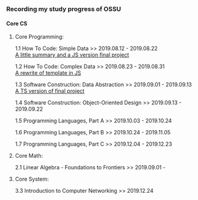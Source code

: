 ### Recording my study progress of OSSU

#### Core CS

1. Core Programming:

    1.1 How To Code: Simple Data >> 2019.08.12 - 2019.08.22<br>
    [A little summary and a JS version final project](https://htmlpreview.github.io/?https://github.com/KoaLaYT/OSSU/blob/master/Core-CS/1-Core-Programming/1-How-To-Code-Simple-Data/8-Final-Project-JS/index.html)

    1.2 How To Code: Complex Data >> 2019.08.23 - 2019.08.31<br>
    [A rewrite of template in JS](https://htmlpreview.github.io/?https://github.com/KoaLaYT/OSSU/blob/master/Core-CS/1-Core-Programming/2-How-To-Code-Complex-Data/16-Summary/index.html)

    1.3 Software Construction: Data Abstraction >> 2019.09.01 - 2019.09.13<br>
    [A TS version of final project](https://htmlpreview.github.io/?https://github.com/KoaLaYT/OSSU/blob/master/Core-CS/1-Core-Programming/3-Software-Construction-Data-Abstraction/6-Final-Project-TS/dist/index.html)

    1.4 Software Construction: Object-Oriented Design >> 2019.09.13 - 2019.09.22
    
    1.5 Programming Languages, Part A >> 2019.10.03 - 2019.10.24
    
    1.6 Programming Languages, Part B >> 2019.10.24 - 2019.11.05

    1.7 Programming Languages, Part C >> 2019.12.04 - 2019.12.23

2. Core Math:

    2.1 Linear Algebra - Foundations to Frontiers >> 2019.09.01 -
    
3. Core System:
    
    3.3 Introduction to Computer Networking >> 2019.12.24
